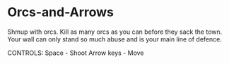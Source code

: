 # Orcs-and-Arrows
 Shmup with orcs. Kill as many orcs as you can before they sack the town. Your wall can only stand so much abuse and is your main line of defence. 

CONTROLS: Space - Shoot Arrow keys - Move
